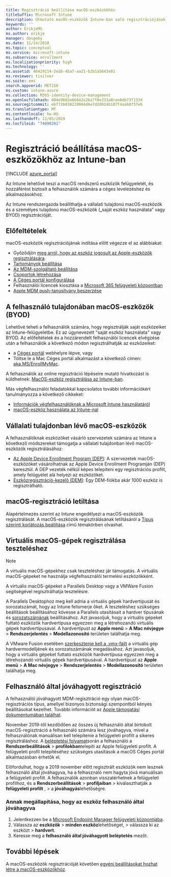 ```yaml
---
title: Regisztráció beállítása macOS-eszközökhöz
titleSuffix: Microsoft Intune
description: Útmutató macOS-eszközök Intune-ban való regisztrációjának beállításához.
keywords: ''
author: ErikjeMS
ms.author: erikje
manager: dougeby
ms.date: 11/14/2018
ms.topic: conceptual
ms.service: microsoft-intune
ms.subservice: enrollment
ms.localizationpriority: high
ms.technology: ''
ms.assetid: 46429114-2e26-4ba7-aa21-b2b1a5643e01
ms.reviewer: tisilver
ms.suite: ems
search.appverid: MET150
ms.custom: intune-azure
ms.collection: M365-identity-device-management
ms.openlocfilehash: 684e9602e66842e26a7f8e233a8cee6db73f132d
ms.sourcegitcommit: ebf72b038219904d6e7d20024b107f4aa68f57e6
ms.translationtype: MT
ms.contentlocale: hu-HU
ms.lasthandoff: 12/05/2019
ms.locfileid: "74098201"
---
```

# <a name="set-up-enrollment-for-macos-devices-in-intune"></a>Regisztráció beállítása macOS-eszközökhöz az Intune-ban

[!INCLUDE [azure_portal](../includes/azure_portal.md)]

Az Intune lehetővé teszi a macOS rendszerű eszközök felügyeletét, és hozzáférést biztosít a felhasználók számára a céges levelezéshez és alkalmazásokhoz.

Az Intune rendszergazda beállíthatja a vállalati tulajdonú macOS-eszközök és a személyes tulajdonú macOS-eszközök („saját eszköz használata” vagy BYOD) regisztrációját. 

## <a name="prerequisites"></a>Előfeltételek

macOS-eszközök regisztrációjának indítása előtt végezze el az alábbiakat:

- Győződjön [meg arról, hogy az eszköz jogosult az Apple-eszközök regisztrálására](https://support.apple.com/en-us/HT204142#eligibility).
- [Tartományok beállítása](../fundamentals/custom-domain-name-configure.md)
- [Az MDM-szolgáltató beállítása](../fundamentals/mdm-authority-set.md)
- [Csoportok létrehozása](../fundamentals/groups-add.md)
- [A Céges portál konfigurálása](../apps/company-portal-app.md)
- Felhasználói licencek kiosztása a [Microsoft 365 felügyeleti központban](https://go.microsoft.com/fwlink/p/?LinkId=698854)
- [Apple MDM push-tanúsítvány beszerzése](../enrollment/apple-mdm-push-certificate-get.md)

## <a name="user-owned-macos-devices-byod"></a>A felhasználó tulajdonában macOS-eszközök (BYOD)

Lehetővé teheti a felhasználók számára, hogy regisztrálják saját eszközeiket az Intune-felügyeletbe. Ez az úgynevezett "saját eszköz használata" vagy BYOD. Az előfeltételek és a hozzárendelt felhasználói licencek elvégzése után a felhasználók a következő módon regisztrálhatják az eszközeiket:
- a [Céges portál](https://portal.manage.microsoft.com) webhelyre lépve, vagy
- Töltse le a Mac Céges portál alkalmazást a következő címen: [aka.MS/EnrollMyMac](https://aka.ms/EnrollMyMac).

A felhasználók az online regisztráció lépéseire mutató hivatkozást is küldhetnek: [MacOS-eszköz regisztrálása az Intune-ban](https://docs.microsoft.com/intune-user-help/enroll-your-device-in-intune-macos).

Más végfelhasználói feladatokkal kapcsolatos további információkért tanulmányozza a következő cikkeket:

- [Információk végfelhasználóknak a Microsoft Intune használatáról](../fundamentals/end-user-educate.md)
- [macOS-eszköz használata az Intune-nal](/intune-user-help/using-your-macos-device-with-intune)

## <a name="company-owned-macos-devices"></a>Vállalati tulajdonban lévő macOS-eszközök
A felhasználóknak eszközöket vásárló szervezetek számára az Intune a következő módszereket támogatja a vállalati tulajdonban lévő macOS-eszközök regisztrálásához:
- [Az Apple Device Enrollment Program (DEP)](device-enrollment-program-enroll-macos.md): A szervezetek macOS-eszközöket vásárolhatnak az Apple Device Enrollment Programján (DEP) keresztül. A DEP vezeték nélkül képes telepíteni egy regisztrációs profilt, amely felügyelet alá helyezi az eszközöket.
- [Eszközregisztráció-kezelő (DEM)](device-enrollment-manager-enroll.md): Egy DEM-fiókba akár 1000 eszköz is regisztrálható.

## <a name="block-macos-enrollment"></a>macOS-regisztráció letiltása
Alapértelmezés szerint az Intune engedélyezi a macOS-eszközök regisztrálását. A macOS-eszközök regisztrálásának letiltásáról a [Típus szerinti korlátozás beállítása](enrollment-restrictions-set.md) című témakörben olvashat.

## <a name="enroll-virtual-macos-machines-for-testing"></a>Virtuális macOS-gépek regisztrálása teszteléshez

> [!NOTE]
> A virtuális macOS-gépekhez csak teszteléshez jár támogatás. A virtuális macOS-gépeket ne használja végfelhasználói termelési eszközökként. 

A virtuális macOS-gépeket a Parallels Desktop vagy a VMWare Fusion segítségével regisztrálhatja tesztelésre. 

A Parallels Desktophoz meg kell adnia a virtuális gépek hardvertípusát és sorozatszámát, hogy az Intune felismerje őket. A teszteléshez szükséges beállítások beállításához kövesse a Parallels utasításait a hardver típusának és [sorozatszámának](http://kb.parallels.com/123455) beállításához. Azt javasoljuk, hogy a virtuális gépeket futtató eszközök hardvertípusa egyezzen meg a létrehozandó virtuális gépek hardvertípusával. A hardvertípust az **Apple menü** > **A Mac névjegye** > **Rendszerjelentés** > **Modellazonosító** területen találhatja meg. 

A VMware Fusion esetében [szerkesztenie kell a .vmx-fájlt](https://kb.vmware.com/s/article/1014782) a virtuális gép hardvermodelljének és sorozatszámának megadásához. Azt javasoljuk, hogy a virtuális gépeket futtató eszközök hardvertípusa egyezzen meg a létrehozandó virtuális gépek hardvertípusával. A hardvertípust az **Apple menü** > **A Mac névjegye** > **Rendszerjelentés** > **Modellazonosító** területen találhatja meg. 

## <a name="user-approved-enrollment"></a>Felhasználó által jóváhagyott regisztráció
A felhasználói jóváhagyott MDM-regisztráció egy olyan macOS-regisztrációs típus, amellyel bizonyos biztonsági szempontból kényes beállításokat kezelhet. További információt az [Apple támogatási dokumentumában találhat](https://support.apple.com/HT208019).

November 2019-től kezdődően az összes új felhasználó által birtokolt macOS-regisztráció a felhasználó számára lesz jóváhagyva, mivel a felhasználónak manuálisan kell telepítenie a felügyeleti profilt a sikeres regisztráláshoz. A [beléptetési folyamat](https://docs.microsoft.com/intune-user-help/enroll-your-device-in-intune-macos-cp)során a felhasználó a **Rendszerbeállítások** > **profilokban**telepíti az Apple felügyeleti profilt.  A felügyeleti profil telepítéséhez szükséges utasítások a macOS Céges portál alkalmazásban érhetők el.

Előfordulhat, hogy a 2019 november előtt regisztrált eszközök nem lesznek felhasználó által jóváhagyva, ha a felhasználó nem hagyta jóvá manuálisan a felügyeleti profilt. A felhasználók azonban visszatérhetnek a felügyeleti profilhoz, és a **Rendszerbeállítások** > **profiljaiban** > kiválaszthatják a **felügyeleti profilt** , > a **jóváhagyás**lehetőségre.

### <a name="find-out-if-a-device-is-user-approved"></a>Annak megállapítása, hogy az eszköz felhasználó által jóváhagyva
1. Jelentkezzen be a [Microsoft Endpoint Manager felügyeleti központjába](https://go.microsoft.com/fwlink/?linkid=2109431).
2. Válassza az **eszközök** > **minden eszköz**lehetőséget, > válassza ki az eszközt > **hardvert**.
3. Keresse meg a **felhasználó által jóváhagyott beléptetés** mezőt.


## <a name="next-steps"></a>További lépések

A macOS-eszközök regisztrációját követően [egyéni beállításokat hozhat létre a macOS-eszközökhöz](../configuration/custom-settings-macos.md).
